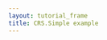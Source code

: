 ```yaml
---
layout: tutorial_frame
title: CRS.Simple example
---
```

<script>

	var map = L.map('map', {
		crs: L.CRS.Simple,
		minZoom: -3
	});

	var bounds = [[-26.5,-25], [1021.5,1023]];
	var image = L.imageOverlay('uqm_map_full.png', bounds).addTo(map);

	var sol = L.latLng([ 145, 175 ]);
	var marker = L.marker(sol).addTo(map);

	map.setView( [70, 120], 1);

</script>
